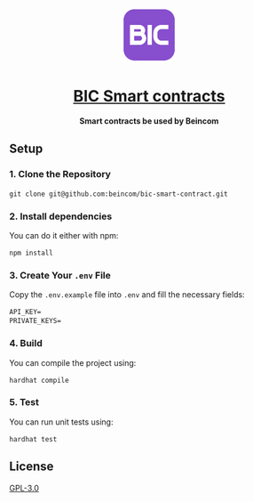 <p align="center">
    <br />
    <a href="https://beincom.org/">
        <img src="assets/logo.webp" width="100" alt=""/></a>
    <br />
</p>

<h1 align="center"><a href='https://beincom.org/'>BIC Smart contracts</a></h1>

[//]: # (<p align="center">)

[//]: # (    <a href="#">)

[//]: # (        <img alt="Build Status" src="docs/assets/badge.svg"/>)

[//]: # (    </a>)

[//]: # (</p>)

<p align="center"><strong>Smart contracts be used by Beincom</strong></p>

## Setup

### 1. Clone the Repository

```
git clone git@github.com:beincom/bic-smart-contract.git
```

### 2. Install dependencies

You can do it either with npm:

```
npm install
```


### 3. Create Your `.env` File

Copy the `.env.example` file into `.env` and fill the necessary fields:

```
API_KEY=
PRIVATE_KEYS=
```

### 4. Build

You can compile the project using:

```
hardhat compile
```

### 5. Test

You can run unit tests using:

```
hardhat test
```
## License

[GPL-3.0](./LICENSE)
